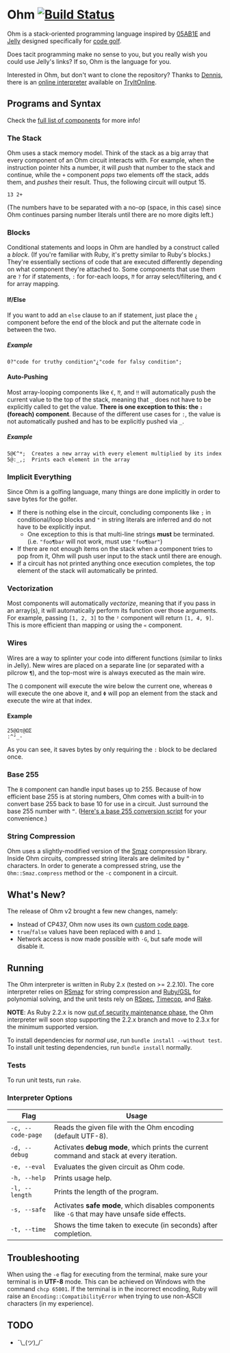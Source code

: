 # Ohm [![Build Status](https://travis-ci.org/nickbclifford/Ohm.svg?branch=master)](https://travis-ci.org/nickbclifford/Ohm)
Ohm is a stack-oriented programming language inspired by [05AB1E](https://github.com/Adriandmen/05AB1E/) and [Jelly](https://github.com/DennisMitchell/jelly) designed specifically for [code golf](https://en.wikipedia.org/wiki/Code_golf).

Does tacit programming make no sense to you, but you really wish you could use Jelly's links? If so, Ohm is the language for you.

Interested in Ohm, but don't want to clone the repository? Thanks to [Dennis](https://github.com/DennisMitchell), there is an [online interpreter](https://tio.run/#ohm2) available on [TryItOnline](https://tio.run/#home).

## Programs and Syntax

Check the [full list of components](https://github.com/nickbclifford/Ohm/blob/master/components.md) for more info!

### The Stack
Ohm uses a stack memory model. Think of the stack as a big array that every component of an Ohm circuit interacts with. For example, when the instruction pointer hits a number, it will *push* that number to the stack and continue, while the `+` component *pops* two elements off the stack, adds them, and *pushes* their result. Thus, the following circuit will output 15.

```
13 2+
```

(The numbers have to be separated with a no-op (space, in this case) since Ohm continues parsing number literals until there are no more digits left.)

### Blocks
Conditional statements and loops in Ohm are handled by a construct called a _block_. (If you're familiar with Ruby, it's pretty similar to Ruby's blocks.) They're essentially sections of code that are executed differently depending on what component they're attached to. Some components that use them are `?` for if statements, `:` for for-each loops, `⁇` for array select/filtering, and `€` for array mapping.

#### If/Else
If you want to add an `else` clause to an if statement, just place the `¿` component before the end of the block and put the alternate code in between the two.

##### Example
```
0?"code for truthy condition"¿"code for falsy condition";
```

#### Auto-Pushing
Most array-looping components like `€`, `⁇`, and `‼` will automatically push the current value to the top of the stack, meaning that `_` does not have to be explicitly called to get the value. **There is one exception to this: the `:` (foreach) component**. Because of the different use cases for `:`, the value is not automatically pushed and has to be explicitly pushed via `_`.

##### Example
```
5@€^*;  Creates a new array with every element multiplied by its index
5@:_,;  Prints each element in the array
```

### Implicit Everything
Since Ohm is a golfing language, many things are done implicitly in order to save bytes for the golfer.
- If there is nothing else in the circuit, concluding components like `;` in conditional/loop blocks and `"` in string literals are inferred and do not have to be explicitly input.
  - One exception to this is that multi-line strings **must** be terminated. (i.e. `"foo¶bar` will not work, must use `"foo¶bar"`)
- If there are not enough items on the stack when a component tries to pop from it, Ohm will push user input to the stack until there are enough.
- If a circuit has not printed anything once execution completes, the top element of the stack will automatically be printed.

### Vectorization
Most components will automatically *vectorize*, meaning that if you pass in an array(s), it will automatically perform its function over those arguments. For example, passing `[1, 2, 3]` to the `²` component will return `[1, 4, 9]`. This is more efficient than mapping or using the `«` component.

### Wires
Wires are a way to splinter your code into different functions (similar to links in Jelly). New wires are placed on a separate line (or separated with a pilcrow `¶`), and the top-most wire is always executed as the main wire.

The `Ω` component will execute the wire below the current one, whereas `Θ` will execute the one above it, and `Φ` will pop an element from the stack and execute the wire at that index.

#### Example
```
25@Ωτ@ΩΣ
:^²_-
```

As you can see, it saves bytes by only requiring the `:` block to be declared once.

### Base 255
The `B` component can handle input bases up to 255. Because of how efficient base 255 is at storing numbers, Ohm comes with a built-in to convert base 255 back to base 10 for use in a circuit. Just surround the base 255 number with `“`. ([Here's a base 255 conversion script](https://tio.run/##y8/INfr/39PI1NTp/38LM3NTYwNLAA) for your convenience.)

### String Compression
Ohm uses a slightly-modified version of the [Smaz](https://github.com/antirez/smaz) compression library. Inside Ohm circuits, compressed string literals are delimited by `”` characters. In order to generate a compressed string, use the `Ohm::Smaz.compress` method or the `·c` component in a circuit.

## What's New?
The release of Ohm v2 brought a few new changes, namely:
- Instead of CP437, Ohm now uses its own [custom code page](https://github.com/nickbclifford/Ohm/blob/master/code_page.md).
- `true`/`false` values have been replaced with `0` and `1`.
- Network access is now made possible with `·G`, but safe mode will disable it.

## Running
The Ohm interpreter is written in Ruby 2.x (tested on >= 2.2.10). The core interpreter relies on [RSmaz](https://github.com/peterc/rsmaz) for string compression and [Ruby/GSL](https://github.com/SciRuby/rb-gsl) for polynomial solving, and the unit tests rely on [RSpec](http://rspec.info/), [Timecop](https://github.com/travisjeffery/timecop), and [Rake](https://github.com/ruby/rake).

**NOTE**: As Ruby 2.2.x is now [out of security maintenance phase](https://www.ruby-lang.org/en/news/2018/03/28/ruby-2-2-10-released/), the Ohm interpreter will soon stop supporting the 2.2.x branch and move to 2.3.x for the minimum supported version. 

To install dependencies for *normal use*, run `bundle install --without test`. To install unit testing dependencies, run `bundle install` normally.

### Tests
To run unit tests, run `rake`.

### Interpreter Options
|Flag|Usage|
|----|-----|
|`-c, --code-page`|Reads the given file with the Ohm encoding (default UTF-8).|
|`-d, --debug`|Activates **debug mode**, which prints the current command and stack at every iteration.|
|`-e, --eval`|Evaluates the given circuit as Ohm code.|
|`-h, --help`|Prints usage help.|
|`-l, --length`|Prints the length of the program.|
|`-s, --safe`|Activates **safe mode**, which disables components like `·G` that may have unsafe side effects.|
|`-t, --time`|Shows the time taken to execute (in seconds) after completion.|

## Troubleshooting
When using the `-e` flag for executing from the terminal, make sure your terminal is in **UTF-8** mode. This can be achieved on Windows with the command `chcp 65001`. If the terminal is in the incorrect encoding, Ruby will raise an `Encoding::CompatibilityError` when trying to use non-ASCII characters (in my experience).

## TODO
- ¯\\\_(ツ)_/¯
